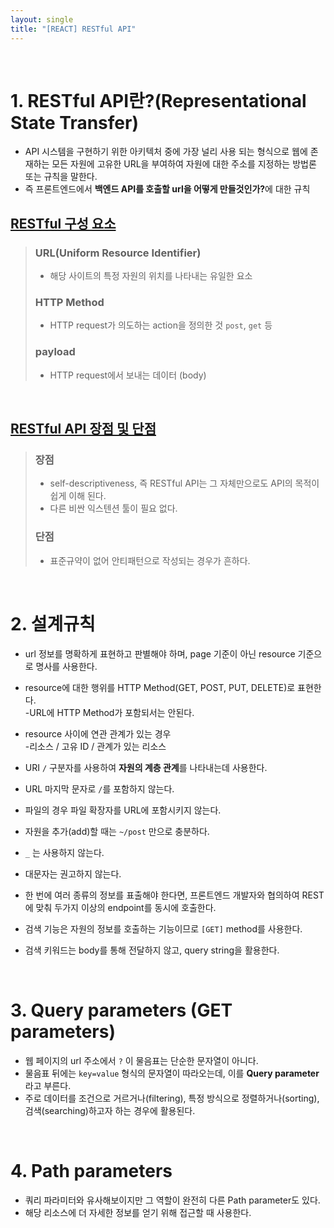 ```yaml
---
layout: single
title: "[REACT] RESTful API"
---
```


<br />

# 1. RESTful API란?(Representational State Transfer)

- API 시스템을 구현하기 위한 아키텍처 중에 가장 널리 사용 되는 형식으로 웹에 존재하는 모든 자원에 고유한 URL을 부여하여 자원에 대한 주소를 지정하는 방법론 또는 규칙을 말한다.
- 즉 프론트엔드에서 <b>백엔드 API를 호출할 url을 어떻게 만들것인가?</b>에 대한 규칙

## <u>RESTful 구성 요소</u>

> ### URL(Uniform Resource Identifier)
>
> - 해당 사이트의 특정 자원의 위치를 나타내는 유일한 요소
>
> ### HTTP Method
>
> - HTTP request가 의도하는 action을 정의한 것 `post`, `get` 등
>
> ### payload
>
> - HTTP request에서 보내는 데이터 (body)

<br />

## <u>RESTful API 장점 및 단점</u>

> ### 장점
>
> - self-descriptiveness, 즉 RESTful API는 그 자체만으로도 API의 목적이 쉽게 이해 된다.
> - 다른 비싼 익스텐션 툴이 필요 없다.
>
> ### 단점
>
> - 표준규약이 없어 안티패턴으로 작성되는 경우가 흔하다.

<br />

# 2. 설계규칙

- url 정보를 명확하게 표현하고 판별해야 하며, page 기준이 아닌 resource 기준으로 명사를 사용한다.
- resource에 대한 행위를 HTTP Method(GET, POST, PUT, DELETE)로 표현한다.  
   -URL에 HTTP Method가 포함되서는 안된다.  

- resource 사이에 연관 관계가 있는 경우  
   -리소스 / 고유 ID / 관계가 있는 리소스  

- URI `/` 구분자를 사용하여 **자원의 계층 관계**를 나타내는데 사용한다.
- URL 마지막 문자로 `/`를 포함하지 않는다.
- 파일의 경우 파일 확장자를 URL에 포함시키지 않는다.
- 자원을 추가(add)할 때는 `~/post` 만으로 충분하다.
- `_` 는 사용하지 않는다.
- 대문자는 권고하지 않는다.
- 한 번에 여러 종류의 정보를 표출해야 한다면, 프론트엔드 개발자와 협의하여 REST에 맞춰 두가지 이상의 endpoint를 동시에 호출한다.
- 검색 기능은 자원의 정보를 호출하는 기능이므로 `[GET]` method를 사용한다.
- 검색 키워드는 body를 통해 전달하지 않고, query string을 활용한다.

<br />

# 3. Query parameters (GET parameters)

- 웹 페이지의 url 주소에서 `?` 이 물음표는 단순한 문자열이 아니다.
- 물음표 뒤에는 `key=value` 형식의 문자열이 따라오는데, 이를 **Query parameter** 라고 부른다.
- 주로 데이터를 조건으로 거르거나(filtering), 특정 방식으로 정렬하거나(sorting), 검색(searching)하고자 하는 경우에 활용된다.

<br />

# 4. Path parameters

- 쿼리 파라미터와 유사해보이지만 그 역할이 완전히 다른 Path parameter도 있다.   
- 해당 리소스에 더 자세한 정보를 얻기 위해 접근할 때 사용한다.
